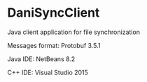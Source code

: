 # DaniSyncClient
Java client application for file synchronization

Messages format: Protobuf 3.5.1

Java IDE: NetBeans 8.2

C++ IDE: Visual Studio 2015

